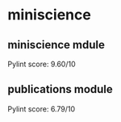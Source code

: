 # miniscience

## miniscience mdule
Pylint score: 9.60/10

## publications module
Pylint score: 6.79/10
